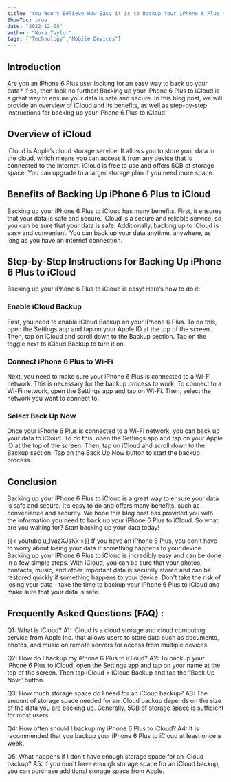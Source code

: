 ```yaml
---
title: "You Won't Believe How Easy it is to Backup Your iPhone 6 Plus to iCloud!"
ShowToc: true 
date: "2022-12-08"
author: "Nora Taylor" 
tags: ["Technology","Mobile Devices"]
---
```

## Introduction

Are you an iPhone 6 Plus user looking for an easy way to back up your data? If so, then look no further! Backing up your iPhone 6 Plus to iCloud is a great way to ensure your data is safe and secure. In this blog post, we will provide an overview of iCloud and its benefits, as well as step-by-step instructions for backing up your iPhone 6 Plus to iCloud.

## Overview of iCloud

iCloud is Apple’s cloud storage service. It allows you to store your data in the cloud, which means you can access it from any device that is connected to the internet. iCloud is free to use and offers 5GB of storage space. You can upgrade to a larger storage plan if you need more space.

## Benefits of Backing Up iPhone 6 Plus to iCloud

Backing up your iPhone 6 Plus to iCloud has many benefits. First, it ensures that your data is safe and secure. iCloud is a secure and reliable service, so you can be sure that your data is safe. Additionally, backing up to iCloud is easy and convenient. You can back up your data anytime, anywhere, as long as you have an internet connection.

## Step-by-Step Instructions for Backing Up iPhone 6 Plus to iCloud

Backing up your iPhone 6 Plus to iCloud is easy! Here’s how to do it:

### Enable iCloud Backup

First, you need to enable iCloud Backup on your iPhone 6 Plus. To do this, open the Settings app and tap on your Apple ID at the top of the screen. Then, tap on iCloud and scroll down to the Backup section. Tap on the toggle next to iCloud Backup to turn it on.

### Connect iPhone 6 Plus to Wi-Fi

Next, you need to make sure your iPhone 6 Plus is connected to a Wi-Fi network. This is necessary for the backup process to work. To connect to a Wi-Fi network, open the Settings app and tap on Wi-Fi. Then, select the network you want to connect to.

### Select Back Up Now

Once your iPhone 6 Plus is connected to a Wi-Fi network, you can back up your data to iCloud. To do this, open the Settings app and tap on your Apple ID at the top of the screen. Then, tap on iCloud and scroll down to the Backup section. Tap on the Back Up Now button to start the backup process.

## Conclusion

Backing up your iPhone 6 Plus to iCloud is a great way to ensure your data is safe and secure. It’s easy to do and offers many benefits, such as convenience and security. We hope this blog post has provided you with the information you need to back up your iPhone 6 Plus to iCloud. So what are you waiting for? Start backing up your data today!

{{< youtube u_1vazXJsKk >}} 
If you have an iPhone 6 Plus, you don't have to worry about losing your data if something happens to your device. Backing up your iPhone 6 Plus to iCloud is incredibly easy and can be done in a few simple steps. With iCloud, you can be sure that your photos, contacts, music, and other important data is securely stored and can be restored quickly if something happens to your device. Don't take the risk of losing your data - take the time to backup your iPhone 6 Plus to iCloud and make sure that your data is safe.

## Frequently Asked Questions (FAQ) :
Q1: What is iCloud?
A1: iCloud is a cloud storage and cloud computing service from Apple Inc. that allows users to store data such as documents, photos, and music on remote servers for access from multiple devices.

Q2: How do I backup my iPhone 6 Plus to iCloud?
A2: To backup your iPhone 6 Plus to iCloud, open the Settings app and tap on your name at the top of the screen. Then tap iCloud > iCloud Backup and tap the “Back Up Now” button.

Q3: How much storage space do I need for an iCloud backup?
A3: The amount of storage space needed for an iCloud backup depends on the size of the data you are backing up. Generally, 5GB of storage space is sufficient for most users.

Q4: How often should I backup my iPhone 6 Plus to iCloud?
A4: It is recommended that you backup your iPhone 6 Plus to iCloud at least once a week.

Q5: What happens if I don't have enough storage space for an iCloud backup?
A5: If you don't have enough storage space for an iCloud backup, you can purchase additional storage space from Apple.


